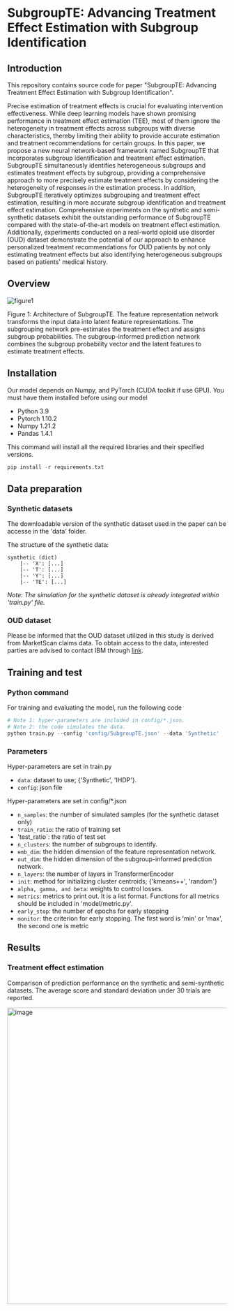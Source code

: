 # SubgroupTE: Advancing Treatment Effect Estimation with Subgroup Identification

## Introduction
This repository contains source code for paper "SubgroupTE: Advancing Treatment Effect Estimation with Subgroup Identification".

Precise estimation of treatment effects is crucial for evaluating intervention effectiveness. While deep learning models have shown promising performance in treatment effect estimation (TEE), most of them ignore the heterogeneity in treatment effects across subgroups with diverse characteristics, thereby limiting their ability to provide accurate estimation and treatment recommendations for certain groups. In this paper, we propose a new neural network-based framework named SubgroupTE that incorporates subgroup identification and treatment effect estimation. SubgroupTE simultaneously identifies heterogeneous subgroups and estimates treatment effects by subgroup, providing a comprehensive approach to more precisely estimate treatment effects by considering the heterogeneity of responses in the estimation process. In addition, SubgroupTE iteratively optimizes subgrouping and treatment effect estimation, resulting in more accurate subgroup identification and treatment effect estimation. Comprehensive experiments on the synthetic and semi-synthetic datasets exhibit the outstanding performance of SubgroupTE compared with the state-of-the-art models on treatment effect estimation. Additionally, experiments conducted on a real-world opioid use disorder (OUD) dataset demonstrate the potential of our approach to enhance personalized treatment recommendations for OUD patients by not only estimating treatment effects but also identifying heterogeneous subgroups based on patients' medical history. 

## Overview

![figure1](https://github.com/ICDM2023-SubgroupTE/SubgroupTE/assets/54523717/a5723196-306c-4a93-b02d-c842fae935d1)


Figure 1: Architecture of SubgroupTE. The feature representation network transforms the input data into latent feature representations. The subgrouping network pre-estimates the treatment effect and assigns subgroup probabilities. The subgroup-informed prediction network combines the subgroup probability vector and the latent features to estimate treatment effects.


## Installation
Our model depends on Numpy, and PyTorch (CUDA toolkit if use GPU). You must have them installed before using our model
>
* Python 3.9
* Pytorch 1.10.2
* Numpy 1.21.2
* Pandas 1.4.1

This command will install all the required libraries and their specified versions.
```python 
pip install -r requirements.txt
```

## Data preparation
### Synthetic datasets
The downloadable version of the synthetic dataset used in the paper can be accesse in the 'data' folder. 

The structure of the synthetic data:
```
synthetic (dict)     
    |-- 'X': [...]   
    |-- 'T': [...]  
    |-- 'Y': [...]  
    |-- 'TE': [...]  
```
_Note: The simulation for the synthetic dataset is already integrated within 'train.py' file._


### OUD dataset
Please be informed that the OUD dataset utilized in this study is derived from MarketScan claims data. To obtain access to the data, interested parties are advised to contact IBM through [link](https://www.ibm.com/watson-health/merative-divestiture).

## Training and test
### Python command
For training and evaluating the model, run the following code
```python 
# Note 1: hyper-parameters are included in config/*.json.
# Note 2: the code simulates the data.
python train.py --config 'config/SubgroupTE.json' --data 'Synthetic'
```
  
### Parameters
Hyper-parameters are set in train.py
>
* `data`: dataset to use; {'Synthetic', 'IHDP'}.
* `config`: json file

Hyper-parameters are set in config/*.json
>
* `n_samples`: the number of simulated samples (for the synthetic dataset only)
* `train_ratio`: the ratio of training set
* 'test_ratio`: the ratio of test set
* `n_clusters`: the number of subgroups to identify.
* `emb_dim`: the hidden dimension of the feature representation network.
* `out_dim`: the hidden dimension of the subgroup-informed prediction network.
* `n_layers`: the number of layers in TransformerEncoder
* `init`: method for initializing cluster centroids; {'kmeans++', 'random'}
* `alpha, gamma, and beta`: weights to control losses.
* `metrics`: metrics to print out. It is a list format. Functions for all metrics should be included in 'model/metric.py'.
* `early_stop`: the number of epochs for early stopping
* `monitor`: the criterion for early stopping. The first word is 'min' or 'max', the second one is metric


## Results
### Treatment effect estimation
Comparison of prediction performance on the synthetic and semi-synthetic datasets. The average score and standard
deviation under 30 trials are reported.

<img width="679" alt="image" src="https://github.com/ICDM2023-SubgroupTE/SubgroupTE/assets/54523717/3777ffa3-ce22-4832-9403-3d183ad5881c">

